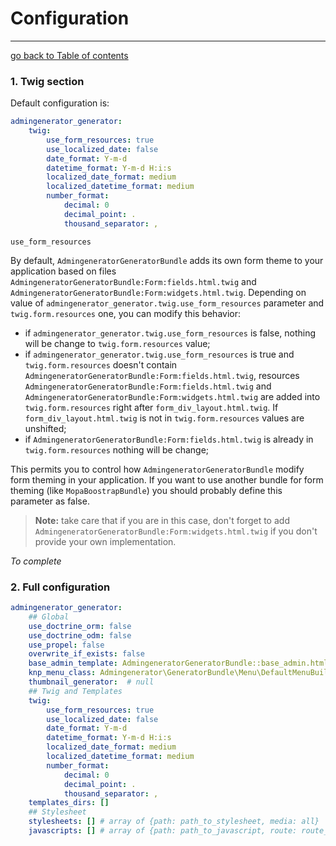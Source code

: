 # Configuration
---------------------------------------

[go back to Table of contents][back-to-index]

[back-to-index]: https://github.com/symfony2admingenerator/AdmingeneratorGeneratorBundle/blob/master/Resources/doc/documentation.md#1-installation

### 1. Twig section

Default configuration is:

```yaml
admingenerator_generator:
    twig:
        use_form_resources: true
        use_localized_date: false
        date_format: Y-m-d
        datetime_format: Y-m-d H:i:s
        localized_date_format: medium
        localized_datetime_format: medium
        number_format:
            decimal: 0
            decimal_point: .
            thousand_separator: ,
```

`use_form_resources`

By default, `AdmingeneratorGeneratorBundle` adds its own form theme to your application based on files `AdmingeneratorGeneratorBundle:Form:fields.html.twig` and `AdmingeneratorGeneratorBundle:Form:widgets.html.twig`. Depending on value of `admingenerator_generator.twig.use_form_resources` parameter and `twig.form.resources` one, you can modify this behavior:

* if `admingenerator_generator.twig.use_form_resources` is false, nothing will be change to `twig.form.resources` value;
* if `admingenerator_generator.twig.use_form_resources` is true and `twig.form.resources` doesn't contain `AdmingeneratorGeneratorBundle:Form:fields.html.twig`, resources `AdmingeneratorGeneratorBundle:Form:fields.html.twig` and `AdmingeneratorGeneratorBundle:Form:widgets.html.twig` are added into `twig.form.resources` right after `form_div_layout.html.twig`. If `form_div_layout.html.twig` is not in `twig.form.resources` values are unshifted;
* if `AdmingeneratorGeneratorBundle:Form:fields.html.twig` is already in `twig.form.resources` nothing will be change;

This permits you to control how `AdmingeneratorGeneratorBundle` modify form theming in your application. If you want to use another bundle for form theming (like `MopaBoostrapBundle`) you should probably define this parameter as false.

> **Note:** take care that if you are in this case, don't forget to add `AdmingeneratorGeneratorBundle:Form:widgets.html.twig` if you don't provide your own implementation.

*To complete*

### 2. Full configuration

```yaml
admingenerator_generator:
    ## Global
    use_doctrine_orm: false
    use_doctrine_odm: false
    use_propel: false
    overwrite_if_exists: false
    base_admin_template: AdmingeneratorGeneratorBundle::base_admin.html.twig
    knp_menu_class: Admingenerator\GeneratorBundle\Menu\DefaultMenuBuilder
    thumbnail_generator:  # null
    ## Twig and Templates
    twig:
        use_form_resources: true
        use_localized_date: false
        date_format: Y-m-d
        datetime_format: Y-m-d H:i:s
        localized_date_format: medium
        localized_datetime_format: medium
        number_format:
            decimal: 0
            decimal_point: .
            thousand_separator: ,
    templates_dirs: []
    ## Stylesheet
	stylesheets: [] # array of {path: path_to_stylesheet, media: all}
	javascripts: [] # array of {path: path_to_javascript, route: route_name, routeparams: [value1, value2]}
```
